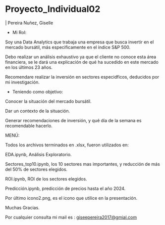 # Proyecto_Individual02
| Pereira Nuñez, Giselle


- Mi Rol:

Soy una Data Analytics que trabaja una empresa que busca invertir en el mercado bursátil, más especificamente en el índice S&P 500. 

Debo realizar un análisis exhaustivo ya que el cliente no conoce esta área financiera, se le dará una explicación de qué ha sucedido en este mercado en los últimos 23 años.

Recomendare realizar la inversión en sectores especidficos, deducidos por mi investigación.

- Teniendo como objetivo:

Conocer la situación del mercado bursátil.

Dar un contexto de la situación.

Generar recomendaciones de inversión, y qué día de la semana es recomendable hacerlo.


MENÚ:

Todos los archivos terminados en .xlsx, fueron utilizados en:
 
EDA.ipynb, Análisis Exploratorio.

Sectores_top10.ipynb, los 10 sectores mas importantes, y reducción de más del 50% de sectores elegidos.

ROI.ipynb, ROI de los sectores elegidos.

Predicción.ipynb, predicción de precios hasta el año 2024.

Por último icono2.png, es el icono que utilice en la presentación.



Muchas Gracias.

Por cualquier consulta mi mail es : giseepereira2017@gmial.com
